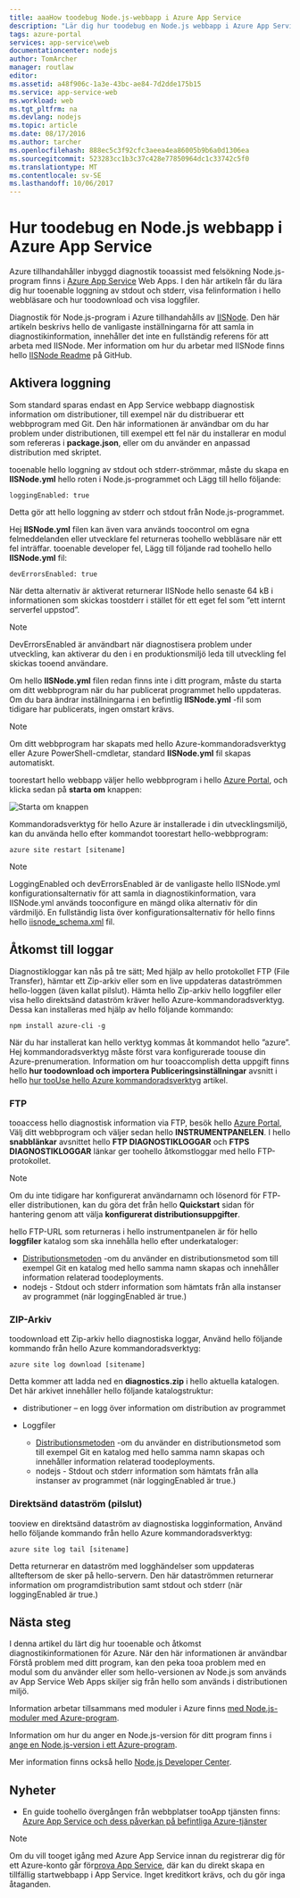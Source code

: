 ```yaml
---
title: aaaHow toodebug Node.js-webbapp i Azure App Service
description: "Lär dig hur toodebug en Node.js webbapp i Azure App Service."
tags: azure-portal
services: app-service\web
documentationcenter: nodejs
author: TomArcher
manager: routlaw
editor: 
ms.assetid: a48f906c-1a3e-43bc-ae84-7d2dde175b15
ms.service: app-service-web
ms.workload: web
ms.tgt_pltfrm: na
ms.devlang: nodejs
ms.topic: article
ms.date: 08/17/2016
ms.author: tarcher
ms.openlocfilehash: 888ec5c3f92cfc3aeea4ea86005b9b6a0d1306ea
ms.sourcegitcommit: 523283cc1b3c37c428e77850964dc1c33742c5f0
ms.translationtype: MT
ms.contentlocale: sv-SE
ms.lasthandoff: 10/06/2017
---
```

# <a name="how-toodebug-a-nodejs-web-app-in-azure-app-service"></a>Hur toodebug en Node.js webbapp i Azure App Service
Azure tillhandahåller inbyggd diagnostik tooassist med felsökning Node.js-program finns i [Azure App Service](http://go.microsoft.com/fwlink/?LinkId=529714) Web Apps. I den här artikeln får du lära dig hur tooenable loggning av stdout och stderr, visa felinformation i hello webbläsare och hur toodownload och visa loggfiler.

Diagnostik för Node.js-program i Azure tillhandahålls av [IISNode]. Den här artikeln beskrivs hello de vanligaste inställningarna för att samla in diagnostikinformation, innehåller det inte en fullständig referens för att arbeta med IISNode. Mer information om hur du arbetar med IISNode finns hello [IISNode Readme] på GitHub.

<a id="enablelogging"></a>

## <a name="enable-logging"></a>Aktivera loggning
Som standard sparas endast en App Service webbapp diagnostisk information om distributioner, till exempel när du distribuerar ett webbprogram med Git. Den här informationen är användbar om du har problem under distributionen, till exempel ett fel när du installerar en modul som refereras i **package.json**, eller om du använder en anpassad distribution med skriptet.

tooenable hello loggning av stdout och stderr-strömmar, måste du skapa en **IISNode.yml** hello roten i Node.js-programmet och Lägg till hello följande:

    loggingEnabled: true

Detta gör att hello loggning av stderr och stdout från Node.js-programmet.

Hej **IISNode.yml** filen kan även vara används toocontrol om egna felmeddelanden eller utvecklare fel returneras toohello webbläsare när ett fel inträffar. tooenable developer fel, Lägg till följande rad toohello hello **IISNode.yml** fil:

    devErrorsEnabled: true

När detta alternativ är aktiverat returnerar IISNode hello senaste 64 kB i informationen som skickas toostderr i stället för ett eget fel som ”ett internt serverfel uppstod”.

> [!NOTE]
> DevErrorsEnabled är användbart när diagnostisera problem under utveckling, kan aktiverar du den i en produktionsmiljö leda till utveckling fel skickas tooend användare.
> 
> 

Om hello **IISNode.yml** filen redan finns inte i ditt program, måste du starta om ditt webbprogram när du har publicerat programmet hello uppdateras. Om du bara ändrar inställningarna i en befintlig **IISNode.yml** -fil som tidigare har publicerats, ingen omstart krävs.

> [!NOTE]
> Om ditt webbprogram har skapats med hello Azure-kommandoradsverktyg eller Azure PowerShell-cmdletar, standard **IISNode.yml** fil skapas automatiskt.
> 
> 

toorestart hello webbapp väljer hello webbprogram i hello [Azure Portal](https://portal.azure.com), och klicka sedan på **starta om** knappen:

![Starta om knappen][restart-button]

Kommandoradsverktyg för hello Azure är installerade i din utvecklingsmiljö, kan du använda hello efter kommandot toorestart hello-webbprogram:

    azure site restart [sitename]

> [!NOTE]
> LoggingEnabled och devErrorsEnabled är de vanligaste hello IISNode.yml konfigurationsalternativ för att samla in diagnostikinformation, vara IISNode.yml används tooconfigure en mängd olika alternativ för din värdmiljö. En fullständig lista över konfigurationsalternativ för hello finns hello [iisnode_schema.xml](https://github.com/tjanczuk/iisnode/blob/master/src/config/iisnode_schema.xml) fil.
> 
> 

<a id="viewlogs"></a>

## <a name="accessing-logs"></a>Åtkomst till loggar
Diagnostikloggar kan nås på tre sätt; Med hjälp av hello protokollet FTP (File Transfer), hämtar ett Zip-arkiv eller som en live uppdateras dataströmmen hello-loggen (även kallat pilslut). Hämta hello Zip-arkiv hello loggfiler eller visa hello direktsänd dataström kräver hello Azure-kommandoradsverktyg. Dessa kan installeras med hjälp av hello följande kommando:

    npm install azure-cli -g

När du har installerat kan hello verktyg kommas åt kommandot hello ”azure”. Hej kommandoradsverktyg måste först vara konfigurerade toouse din Azure-prenumeration. Information om hur tooaccomplish detta uppgift finns hello **hur toodownload och importera Publiceringsinställningar** avsnitt i hello [hur tooUse hello Azure kommandoradsverktyg](../xplat-cli-connect.md) artikel.

### <a name="ftp"></a>FTP
tooaccess hello diagnostisk information via FTP, besök hello [Azure Portal](https://portal.azure.com), Välj ditt webbprogram och väljer sedan hello **INSTRUMENTPANELEN**. I hello **snabblänkar** avsnittet hello **FTP DIAGNOSTIKLOGGAR** och **FTPS DIAGNOSTIKLOGGAR** länkar ger toohello åtkomstloggar med hello FTP-protokollet.

> [!NOTE]
> Om du inte tidigare har konfigurerat användarnamn och lösenord för FTP- eller distributionen, kan du göra det från hello **Quickstart** sidan för hantering genom att välja **konfigurerat distributionsuppgifter**.
> 
> 

hello FTP-URL som returneras i hello instrumentpanelen är för hello **loggfiler** katalog som ska innehålla hello efter underkataloger:

* [Distributionsmetoden](web-sites-deploy.md) -om du använder en distributionsmetod som till exempel Git en katalog med hello samma namn skapas och innehåller information relaterad toodeployments.
* nodejs - Stdout och stderr information som hämtats från alla instanser av programmet (när loggingEnabled är true.)

### <a name="zip-archive"></a>ZIP-Arkiv
toodownload ett Zip-arkiv hello diagnostiska loggar, Använd hello följande kommando från hello Azure kommandoradsverktyg:

    azure site log download [sitename]

Detta kommer att ladda ned en **diagnostics.zip** i hello aktuella katalogen. Det här arkivet innehåller hello följande katalogstruktur:

* distributioner – en logg över information om distribution av programmet
* Loggfiler
  
  * [Distributionsmetoden](web-sites-deploy.md) -om du använder en distributionsmetod som till exempel Git en katalog med hello samma namn skapas och innehåller information relaterad toodeployments.
  * nodejs - Stdout och stderr information som hämtats från alla instanser av programmet (när loggingEnabled är true.)

### <a name="live-stream-tail"></a>Direktsänd dataström (pilslut)
tooview en direktsänd dataström av diagnostiska logginformation, Använd hello följande kommando från hello Azure kommandoradsverktyg:

    azure site log tail [sitename]

Detta returnerar en dataström med logghändelser som uppdateras allteftersom de sker på hello-servern. Den här dataströmmen returnerar information om programdistribution samt stdout och stderr (när loggingEnabled är true.)

<a id="nextsteps"></a>

## <a name="next-steps"></a>Nästa steg
I denna artikel du lärt dig hur tooenable och åtkomst diagnostikinformationen för Azure. När den här informationen är användbar Förstå problem med ditt program, kan den peka tooa problem med en modul som du använder eller som hello-versionen av Node.js som används av App Service Web Apps skiljer sig från hello som används i distributionen miljö.

Information arbetar tillsammans med moduler i Azure finns [med Node.js-moduler med Azure-program](../nodejs-use-node-modules-azure-apps.md).

Information om hur du anger en Node.js-version för ditt program finns i [ange en Node.js-version i ett Azure-program].

Mer information finns också hello [Node.js Developer Center](/develop/nodejs/).

## <a name="whats-changed"></a>Nyheter
* En guide toohello övergången från webbplatser tooApp tjänsten finns: [Azure App Service och dess påverkan på befintliga Azure-tjänster](http://go.microsoft.com/fwlink/?LinkId=529714)

> [!NOTE]
> Om du vill tooget igång med Azure App Service innan du registrerar dig för ett Azure-konto går för[prova App Service](https://azure.microsoft.com/try/app-service/), där kan du direkt skapa en tillfällig startwebbapp i App Service. Inget kreditkort krävs, och du gör inga åtaganden.
> 
> 

[IISNode]: https://github.com/tjanczuk/iisnode
[IISNode Readme]: https://github.com/tjanczuk/iisnode#readme
[How tooUse hello Azure Command-Line Interface]:../cli-install-nodejs.md
[Using Node.js Modules with Azure Applications]: ../nodejs-use-node-modules-azure-apps.md
[ange en Node.js-version i ett Azure-program]: ../nodejs-specify-node-version-azure-apps.md

[restart-button]: ./media/web-sites-nodejs-debug/restartbutton.png


